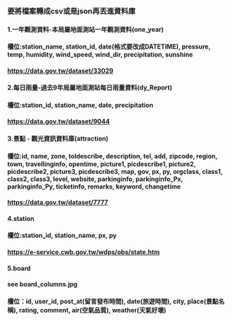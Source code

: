 ### 要將檔案轉成csv或是json再丟進資料庫
#### 1.一年觀測資料-本局屬地面測站一年觀測資料(one_year)
#### 欄位:station_name, station_id, date(格式要改成DATETIME), pressure, temp, humidity, wind_speed, wind_dir, precipitation, sunshine
#### https://data.gov.tw/dataset/33029
#### 2.每日雨量-過去9年局屬地面測站每日雨量資料(dy_Report)
#### 欄位:station_id, station_name, date, precipitation
#### https://data.gov.tw/dataset/9044
#### 3.景點 - 觀光資訊資料庫(attraction)
#### 欄位:id, name, zone, toldescribe, description, tel, add, zipcode, region, town, travellinginfo, opentime, picture1, picdescribe1, picture2, picdescribe2, picture3, picdescribe3, map, gov, px, py, orgclass, class1, class2, class3, level, website, parkinginfo, parkinginfo_Px, parkinginfo_Py, ticketinfo, remarks, keyword, changetime
#### https://data.gov.tw/dataset/7777
#### 4.station
#### 欄位:station_id, station_name, px, py
#### https://e-service.cwb.gov.tw/wdps/obs/state.htm
#### 5.board
#### see board_columns.jpg
#### 欄位：id, user_id, post_at(留言發布時間), date(旅遊時間), city, place(景點名稱), rating, comment, air(空氣品質), weather(天氣好壞)
